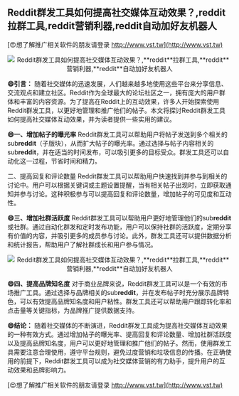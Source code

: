 ## **Reddit群发工具如何提高社交媒体互动效果？,**reddit**拉群工具,**reddit**营销利器,**reddit**自动加好友机器人**

[😍想了解推广相关软件的朋友请登录 http://www.vst.tw](http://www.vst.tw)

 <center><img src="https://vst.tw/MP4/tuiguang/png/8.png" alt="Reddit群发工具如何提高社交媒体互动效果？,**reddit**拉群工具,**reddit**营销利器,**reddit**自动加好友机器人"></center>

**😄引言：**
随着社交媒体的迅速发展，人们越来越多地使用这些平台来分享信息、交流观点和建立社区。Reddit作为全球最大的论坛社区之一，拥有庞大的用户群体和丰富的内容资源。为了提高在Reddit上的互动效果，许多人开始探索使用Reddit群发工具，以更好地管理和推广他们的帖子。本文将探讨Reddit群发工具如何提高社交媒体互动效果，并为读者提供一些实用的建议。

**😄一、增加帖子的曝光率**
Reddit群发工具可以帮助用户将帖子发送到多个相关的sub**reddit**（子版块），从而扩大帖子的曝光率。通过选择与帖子内容相关的sub**reddit**，并在适当的时间发布，可以吸引更多的目标受众。群发工具还可以自动化这一过程，节省时间和精力。

二、提高回复和评论数量
Reddit群发工具可以帮助用户快速找到并参与到相关的讨论中。用户可以根据关键词或主题设置提醒，当有相关帖子出现时，立即获取通知并参与讨论。这种积极参与可以提高回复和评论数量，增加帖子的可见度和互动性。

**😄三、增加社群活跃度**
Reddit群发工具可以帮助用户更好地管理他们的sub**reddit**或社群。通过自动化群发和定时发布功能，用户可以保持社群的活跃度，定期分享有价值的内容，并吸引更多的成员参与讨论。此外，群发工具还可以提供数据分析和统计报告，帮助用户了解社群成长和用户参与情况。

 <center><img src="https://vst.tw/MP4/tuiguang/png/8.png" alt="Reddit群发工具如何提高社交媒体互动效果？,**reddit**拉群工具,**reddit**营销利器,**reddit**自动加好友机器人"></center>

**😄四、提高品牌知名度**
对于商业品牌来说，Reddit群发工具可以是一个有效的市场推广工具。通过选择与品牌相关的sub**reddit**，并在发布帖子时充分展示品牌特色，可以有效提高品牌知名度和用户粘性。群发工具还可以帮助用户跟踪转化率和点击量等关键指标，为品牌推广提供数据支持。

**😄结论：**
随着社交媒体的不断演进，Reddit群发工具成为提高社交媒体互动效果的一种有效方式。通过增加帖子的曝光率、提高回复和评论数量、增加社群活跃度以及提高品牌知名度，用户可以更好地管理和推广他们的帖子。然而，使用群发工具需要注意合理使用，遵守平台规则，避免过度营销和垃圾信息的传播。在正确使用的前提下，Reddit群发工具可以成为社交媒体营销的有力助手，提升用户的互动效果和品牌影响力。

[😍想了解推广相关软件的朋友请登录 http://www.vst.tw](http://www.vst.tw)




